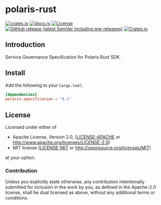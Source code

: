 # polaris-rust

[![crates.io](https://img.shields.io/crates/v/polaris-specification.svg)](https://crates.io/crates/polaris-specification)
[![docs.rs](https://docs.rs/polaris-specification/badge.svg)](https://docs.rs/polaris-specification/)
[![License](https://img.shields.io/crates/l/polaris-specification)](LICENSE-APACHE)
[![GitHub release (latest SemVer including pre-releases)](https://img.shields.io/github/v/release/polarismesh/specification?include_prereleases)](https://github.com/polarismesh/specification)
[![Crates.io](https://img.shields.io/crates/d/polaris-specification)](https://crates.io/crates/polaris-specification)

## Introduction
Service Governance Specification for Polaris Rust SDK.

## Install
Add the following to your `Cargo.toml`: 
```toml 
[dependencies]
polaris-specification = "0.1"
```

## License
Licensed under either of

* Apache License, Version 2.0, ([LICENSE-APACHE](LICENSE-APACHE) or http://www.apache.org/licenses/LICENSE-2.0)
* MIT license ([LICENSE-MIT](LICENSE-MIT) or http://opensource.org/licenses/MIT)

at your option.

### Contribution

Unless you explicitly state otherwise, any contribution intentionally submitted for inclusion in the work by you, as defined in the Apache-2.0 license, shall be dual licensed as above, without any additional terms or conditions.
